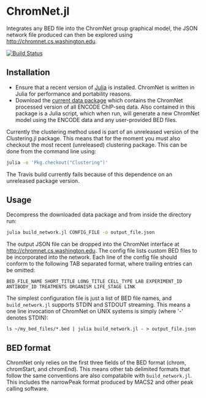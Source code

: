 
# ChromNet.jl

Integrates any BED file into the ChromNet group graphical model, the JSON network file produced can then be explored using http://chromnet.cs.washington.edu.

[![Build Status](https://travis-ci.org/slundberg/ChromNet.jl.svg?branch=master)](https://travis-ci.org/slundberg/ChromNet.jl)


## Installation

- Ensure that a recent version of [Julia](http://www.julialang.com/downloads/) is installed. ChromNet is written in Julia for performance and portability reasons.
- Download the [current data package](https://storage.googleapis.com/link-uw-human/ChromNet_build1.zip) which contains the ChromNet processed version of all ENCODE ChIP-seq data. Also contained in this package is a Julia script, which when run, will generate a new ChromNet model using the ENCODE data and any user-provided BED files.

Currently the clustering method used is part of an unreleased version of the Clustering.jl package. This means that for the moment you must also checkout the most recent (unreleased) clustering package. This can be done from the command line using:

```bash
julia -e 'Pkg.checkout("Clustering")'
```

The Travis build currently fails because of this dependence on an unreleased package version.


## Usage

Decompress the downloaded data package and from inside the directory run:

```bash
julia build_network.jl CONFIG_FILE -o output_file.json
```

The output JSON file can be dropped into the ChromNet interface at http://chromnet.cs.washington.edu. The config file lists custom BED files to be incorporated into the network. Each line of the config file should conform to the following TAB separated format, where trailing entries can be omitted:

```
BED_FILE_NAME SHORT_TITLE LONG_TITLE CELL_TYPE LAB EXPERIMENT_ID ANTIBODY_ID TREATMENTS ORGANISM LIFE_STAGE LINK
```

The simplest configuration file is just a list of BED file names, and `build_network.jl` supports STDIN and STDOUT streaming. This means a one line invocation of ChromNet on UNIX systems is simply (where '-' denotes STDIN):

```shell
ls ~/my_bed_files/*.bed | julia build_network.jl - > output_file.json
```

## BED format

ChromNet only relies on the first three fields of the BED format (chrom, chromStart, and chromEnd). This means other tab delimited formats that follow the same conventions are also compatabile with `build_network.jl`. This includes the narrowPeak format produced by MACS2 and other peak calling software.
